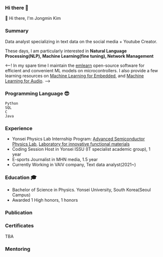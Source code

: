 ### Hi there 👋
👋 Hi there, I'm Jongmin Kim

### Summary
Data analyst specializing in text data on the social media + Youtube Creator.

These days, I am particularly interested in **Natural Language Processing(NLP), Machine Learning(fine tuning), Network Management** 

<--! In my spare time I maintain the [emlearn](https://emlearn.org) open-source software for efficient and convenient ML models on microcontrollers.
I also provide a few learning resources on [Machine Learning for Embedded](https://github.com/jonnor/embeddedml), and [Machine Learning for Audio](https://github.com/jonnor/machinehearing/). -->

### Programming Language 😎
    Python 
    SQL
    C
    Java

### Experience 
* Yonsei Physics Lab Internship Program: [Advanced Semiconductor Physics Lab](http://aspl.yonsei.ac.kr/), [Laboratory for innovative functional materials](https://sites.google.com/view/lifm349/professor)
* Coding Session Host in Yonsei ISSU (IT specialist academic group), 1 year
* E-sports Journalist in MHN media, 1.5 year
* Currently Working in VAIV company, Text data analyst(2021~)

### Education 🎓
* Bachelor of Science in Physics. Yonsei University, South Korea(Seoul Campus)
* Awarded 1 High honors, 1 honors

### Publication

### Certificates
TBA

### Mentoring
